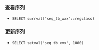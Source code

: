 ### 查看序列
* `SELECT currval('seq_tb_xxx'::regclass)`


### 更新序列
* `SELECT setval('seq_tb_xxx', 1000)`

